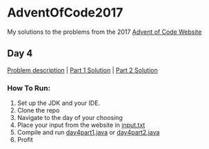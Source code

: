 # AdventOfCode2017
My solutions to the problems from the 2017 [Advent of Code Website](http://adventofcode.com/2017)


## Day 4

[Problem description](https://adventofcode.com/2017/day/4) | [Part 1 Solution](day4part1.java) | [Part 2 Solution](day4part2.java)

### How To Run:
1. Set up the JDK and your IDE.
2. Clone the repo
3. Navigate to the day of your choosing
4. Place your input from the website in [input.txt](input.txt)
5. Compile and run [day4part1.java](day4part1.java) or [day4part2.java](day4part2.java)
6. Profit
